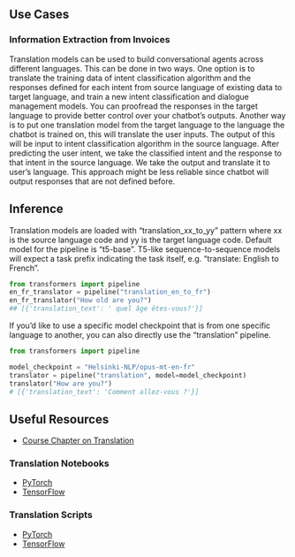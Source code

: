 ## Use Cases 

### Information Extraction from Invoices
Translation models can be used to build conversational agents across different languages. This can be done in two ways.
One option is to translate the training data of intent classification algorithm and the responses defined for each intent from source language of existing data to target language, and train a new intent classification and dialogue management models. You can proofread the responses in the target language to provide better control over your chatbot’s outputs.
Another way is to put one translation model from the target language to the language the chatbot is trained on, this will translate the user inputs. The output of this will be input to intent classification algorithm in the source language. After predicting the user intent, we take the classified intent and the response to that intent in the source language. We take the output and translate it to user’s language. This approach might be less reliable since chatbot will output responses that are not defined before.

## Inference
Translation models are loaded with “translation_xx_to_yy” pattern where xx is the source language code and yy is the target language code. Default model for the pipeline is “t5-base”.  T5-like sequence-to-sequence models will expect a task prefix indicating the task itself, e.g. “translate: English to French”.

```python
from transformers import pipeline
en_fr_translator = pipeline("translation_en_to_fr")
en_fr_translator("How old are you?")
## [{'translation_text': ' quel âge êtes-vous?'}]
```

If you’d like to use a specific model checkpoint that is from one specific language to another, you can also directly use the “translation” pipeline. 

```python
from transformers import pipeline

model_checkpoint = "Helsinki-NLP/opus-mt-en-fr"
translator = pipeline("translation", model=model_checkpoint)
translator("How are you?")
# [{'translation_text': 'Comment allez-vous ?'}]
```


## Useful Resources

- [Course Chapter on Translation](https://huggingface.co/course/chapter7/4?fw=pt)

### Translation Notebooks
- [PyTorch](https://github.com/huggingface/notebooks/blob/master/examples/translation.ipynb)
- [TensorFlow](https://github.com/huggingface/notebooks/blob/master/examples/translation-tf.ipynb)

### Translation Scripts
- [PyTorch](https://github.com/huggingface/transformers/tree/master/examples/pytorch/translation)
- [TensorFlow](https://github.com/huggingface/transformers/tree/master/examples/tensorflow/translation)